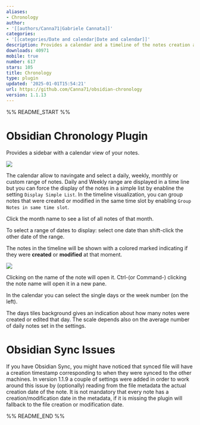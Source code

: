 ```yaml
---
aliases:
- Chronology
author:
- '[[authors/Canna71|Gabriele Cannata]]'
categories:
- '[[categories/Date and calendar|Date and calendar]]'
description: Provides a calendar and a timeline of the notes creation and modification
downloads: 40971
mobile: true
number: 617
stars: 105
title: Chronology
type: plugin
updated: '2025-01-01T15:54:21'
url: https://github.com/Canna71/obsidian-chronology
version: 1.1.13
---
```


%% README_START %%

# Obsidian Chronology Plugin

Provides a sidebar with a calendar view of your notes.

![](https://raw.githubusercontent.com/Canna71/obsidian-chronology/HEAD/media/demo.gif)

The calendar allow to navingate and select a daily, weekly, monthly or custom range of notes. Daily and Weekly range are displayed in a time line but you can force the display of the notes in a simple list by enabline the setting `Display Simple List`.
In the timeline visualization, you can group notes that were created or modified in the same time slot by enabling `Group Notes in same time slot`.

Click the month name to see a list of all notes of that month.

To select a range of dates to display: select one date than shift-click the other date of the range.

The notes in the timeline will be shown with a colored marked indicating if they were **created** or **modified** at that moment.


![](https://raw.githubusercontent.com/Canna71/obsidian-chronology/HEAD/media/example.png)


Clicking on the name of the note will open it. Ctrl-(or Command-) clicking the note name will open it in a new pane.

In the calendar you can select the single days or the week number (on the left).

The days tiles background gives an indication about how many notes were created or edited that day. The scale depends also on the average number of daily notes set in the settings.

# Obsidian Sync Issues
If you have Obsidian Sync, you might have noticed that synced file will have a creation timestamp corresponding to when they were synced to the other machines.
In version 1.1.9 a couple of settings were added in order to work around this issue by (optionally) reading from the file metadata the actual creation date of the note.
It is not mandatory that every note has a creation/modification date in the metadata, if it is missing the plugin will fallback to the file creation or modification date.


%% README_END %%
